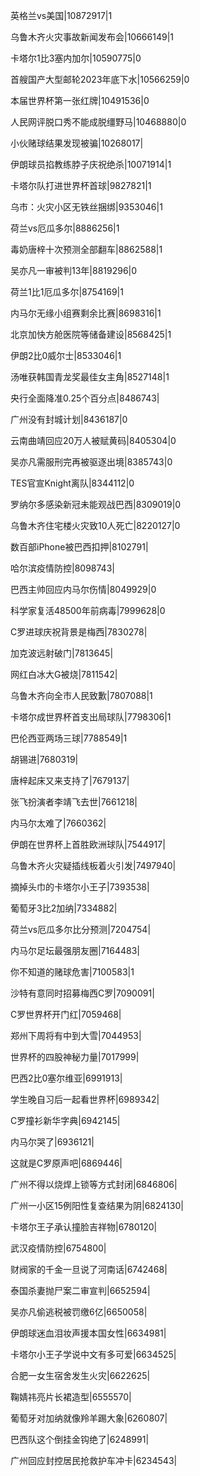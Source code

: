 英格兰vs美国|10872917|1

乌鲁木齐火灾事故新闻发布会|10666149|1

卡塔尔1比3塞内加尔|10590775|0

首艘国产大型邮轮2023年底下水|10566259|0

本届世界杯第一张红牌|10491536|0

人民网评脱口秀不能成脱缰野马|10468880|0

小伙赌球结果发现被骗|10268017|

伊朗球员掐教练脖子庆祝绝杀|10071914|1

卡塔尔队打进世界杯首球|9827821|1

乌市：火灾小区无铁丝捆绑|9353046|1

荷兰vs厄瓜多尔|8886256|1

毒奶唐梓十次预测全部翻车|8862588|1

吴亦凡一审被判13年|8819296|0

荷兰1比1厄瓜多尔|8754169|1

内马尔无缘小组赛剩余比赛|8698316|1

北京加快方舱医院等储备建设|8568425|1

伊朗2比0威尔士|8533046|1

汤唯获韩国青龙奖最佳女主角|8527148|1

央行全面降准0.25个百分点|8486743|

广州没有封城计划|8436187|0

云南曲靖回应20万人被赋黄码|8405304|0

吴亦凡需服刑完再被驱逐出境|8385743|0

TES官宣Knight离队|8344112|0

罗纳尔多感染新冠未能观战巴西|8309019|0

乌鲁木齐住宅楼火灾致10人死亡|8220127|0

数百部iPhone被巴西扣押|8102791|

哈尔滨疫情防控|8098743|

巴西主帅回应内马尔伤情|8049929|0

科学家复活48500年前病毒|7999628|0

C罗进球庆祝背景是梅西|7830278|

加克波远射破门|7813645|

网红白冰大G被烧|7811542|

乌鲁木齐向全市人民致歉|7807088|1

卡塔尔成世界杯首支出局球队|7798306|1

巴伦西亚两场三球|7788549|1

胡锡进|7680319|

唐梓起床又来支持了|7679137|

张飞扮演者李靖飞去世|7661218|

内马尔太难了|7660362|

伊朗在世界杯上首胜欧洲球队|7544917|

乌鲁木齐火灾疑插线板着火引发|7497940|

摘掉头巾的卡塔尔小王子|7393538|

葡萄牙3比2加纳|7334882|

荷兰vs厄瓜多尔比分预测|7204754|

内马尔足坛最强朋友圈|7164483|

你不知道的赌球危害|7100583|1

沙特有意同时招募梅西C罗|7090091|

C罗世界杯开门红|7059468|

郑州下周将有中到大雪|7044953|

世界杯的四股神秘力量|7017999|

巴西2比0塞尔维亚|6991913|

学生晚自习后一起看世界杯|6989342|

C罗撞衫新华字典|6942145|

内马尔哭了|6936121|

这就是C罗原声吧|6869446|

广州不得以烧焊上锁等方式封闭|6846806|

广州一小区15例阳性复查结果为阴|6824130|

卡塔尔王子承认撞脸吉祥物|6780120|

武汉疫情防控|6754800|

财阀家的千金一旦说了河南话|6742468|

泰国杀妻抛尸案二审宣判|6652594|

吴亦凡偷逃税被罚缴6亿|6650058|

伊朗球迷血泪妆声援本国女性|6634981|

卡塔尔小王子学说中文有多可爱|6634525|

合肥一女生宿舍发生火灾|6622625|

鞠婧祎亮片长裙造型|6555570|

葡萄牙对加纳就像羚羊踢大象|6260807|

巴西队这个倒挂金钩绝了|6248991|

广州回应封控居民抢救护车冲卡|6234543|

